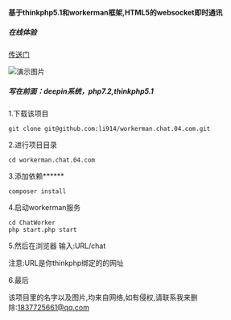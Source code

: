#### 基于thinkphp5.1和workerman框架,HTML5的websocket即时通讯

##### 在线体验
[传送门](https://api.li914.com/chat)

![演示图片](https://gitee.com/li914/workerman-websocket/raw/master/public/static/images/demo/01.png)

##### 写在前面：deepin系统，php7.2,thinkphp5.1

1.下载该项目

```
git clone git@github.com:li914/workerman.chat.04.com.git
```

2.进行项目目录

```
cd workerman.chat.04.com
```

3.添加依赖******

```
composer install
```
4.启动workerman服务

```aidl
cd ChatWorker
php start.php start
```

5.然后在浏览器 输入:URL/chat

注意:URL是你thinkphp绑定的的网址

6.最后

该项目里的名字以及图片,均来自网络,如有侵权,请联系我来删除:1837725661@qq.com
